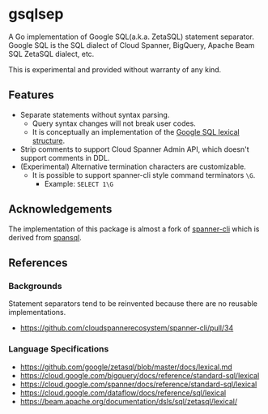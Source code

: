 # gsqlsep

A Go implementation of Google SQL(a.k.a. ZetaSQL) statement separator.
Google SQL is the SQL dialect of Cloud Spanner, BigQuery, Apache Beam SQL ZetaSQL dialect, etc.

This is experimental and provided without warranty of any kind.


## Features

- Separate statements without syntax parsing.
  - Query syntax changes will not break user codes.
  - It is conceptually an implementation of the [Google SQL lexical structure](https://github.com/google/zetasql/blob/master/docs/lexical.md).
- Strip comments to support Cloud Spanner Admin API, which doesn't support comments in DDL.
- (Experimental) Alternative termination characters are customizable.
  - It is possible to support spanner-cli style command terminators `\G`.
    - Example: `SELECT 1\G`

## Acknowledgements

The implementation of this package is almost a fork of [spanner-cli](https://github.com/cloudspannerecosystem/spanner-cli) which is derived from [spansql](https://github.com/googleapis/google-cloud-go/tree/spanner/v1.44.0/spanner/spansql).

## References

### Backgrounds

Statement separators tend to be reinvented because there are no reusable implementations.

- https://github.com/cloudspannerecosystem/spanner-cli/pull/34

### Language Specifications

- https://github.com/google/zetasql/blob/master/docs/lexical.md
- https://cloud.google.com/bigquery/docs/reference/standard-sql/lexical
- https://cloud.google.com/spanner/docs/reference/standard-sql/lexical
- https://cloud.google.com/dataflow/docs/reference/sql/lexical
- https://beam.apache.org/documentation/dsls/sql/zetasql/lexical/